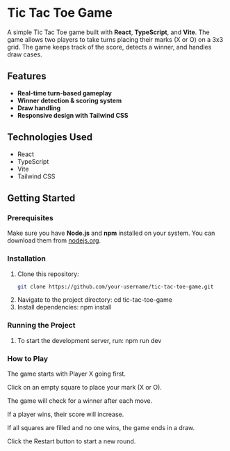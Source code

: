 # Tic Tac Toe Game

A simple Tic Tac Toe game built with **React**, **TypeScript**, and **Vite**. The game allows two players to take turns placing their marks (X or O) on a 3x3 grid. The game keeps track of the score, detects a winner, and handles draw cases.

## Features

- **Real-time turn-based gameplay**
- **Winner detection & scoring system**
- **Draw handling**
- **Responsive design with Tailwind CSS**

## Technologies Used

- React
- TypeScript
- Vite
- Tailwind CSS

## Getting Started

### Prerequisites

Make sure you have **Node.js** and **npm** installed on your system. You can download them from [nodejs.org](https://nodejs.org/).

### Installation

1. Clone this repository:
   ```sh
   git clone https://github.com/your-username/tic-tac-toe-game.git
   ```
2. Navigate to the project directory:
   cd tic-tac-toe-game
3. Install dependencies:
   npm install

### Running the Project

1. To start the development server, run:
   npm run dev

### How to Play

The game starts with Player X going first.

Click on an empty square to place your mark (X or O).

The game will check for a winner after each move.

If a player wins, their score will increase.

If all squares are filled and no one wins, the game ends in a draw.

Click the Restart button to start a new round.
